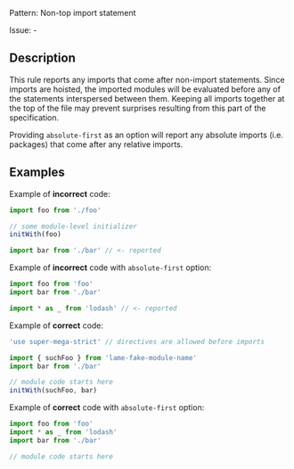 Pattern: Non-top import statement

Issue: -

## Description

This rule reports any imports that come after non-import statements. Since imports are hoisted, the imported modules will be evaluated before any of the statements interspersed between them. Keeping all imports together at the top of the file may prevent surprises resulting from this part of the specification.

Providing `absolute-first` as an option will report any absolute imports (i.e. packages) that come after any relative imports.

## Examples

Example of **incorrect** code:
```js
import foo from './foo'

// some module-level initializer
initWith(foo)

import bar from './bar' // <- reported
```

Example of **incorrect** code with `absolute-first` option:
```js
import foo from 'foo'
import bar from './bar'

import * as _ from 'lodash' // <- reported
```

Example of **correct** code:
```js
'use super-mega-strict' // directives are allowed before imports

import { suchFoo } from 'lame-fake-module-name'
import bar from './bar'

// module code starts here
initWith(suchFoo, bar)
```

Example of **correct** code with `absolute-first` option:
```js
import foo from 'foo'
import * as _ from 'lodash'
import bar from './bar'

// module code starts here
```